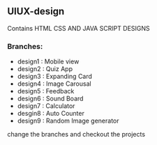 ## UIUX-design
Contains HTML CSS AND JAVA SCRIPT DESIGNS


### Branches:
  *  design1 : Mobile view
  *  design2 : Quiz App
  *  design3 : Expanding Card
  *  design4 : Image Carousal
  *  design5 : Feedback
  *  design6 : Sound Board
  *  design7 : Calculator
  *  desgin8 : Auto Counter
  *  design9 : Random Image generator

    
  change the branches and checkout the projects
